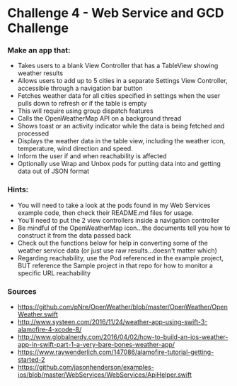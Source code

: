 # Challenge 4 - Web Service and GCD Challenge

### Make an app that:

- Takes users to a blank View Controller that has a TableView showing weather results
- Allows users to add up to 5 cities in a separate Settings View Controller, accessible through a navigation bar button
- Fetches weather data for all cities specified in settings when the user pulls down to refresh or if the table is empty
- This will require using group dispatch features
- Calls the OpenWeatherMap API on a background thread
- Shows toast or an activity indicator while the data is being fetched and processed
- Displays the weather data in the table view, including the weather icon, temperature, wind direction and speed.
- Inform the user if and when reachability is affected
- Optionally use Wrap and Unbox pods for putting data into and getting data out of JSON format

### Hints:
- You will need to take a look at the pods found in my Web Services example code, then check their README.md files for usage.
- You'll need to put the 2 view controllers inside a navigation controller
- Be mindful of the OpenWeatherMap icon...the documents tell you how to construct it from the data passed back
- Check out the functions below for help in converting some of the weather service data (or just use raw results...doesn't matter which)
- Regarding reachability, use the Pod referenced in the example project, BUT reference the Sample project in that repo for how to monitor a specific URL reachability

### Sources
* https://github.com/pNre/OpenWeather/blob/master/OpenWeather/OpenWeather.swift
* http://www.systeen.com/2016/11/24/weather-app-using-swift-3-alamofire-4-xcode-8/
* http://www.globalnerdy.com/2016/04/02/how-to-build-an-ios-weather-app-in-swift-part-1-a-very-bare-bones-weather-app/
* https://www.raywenderlich.com/147086/alamofire-tutorial-getting-started-2
* https://github.com/jasonhenderson/examples-ios/blob/master/WebServices/WebServices/ApiHelper.swift
